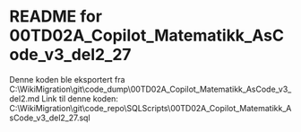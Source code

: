 # README for 00TD02A_Copilot_Matematikk_AsCode_v3_del2_27
Denne koden ble eksportert fra C:\WikiMigration\git\code_dump\00TD02A_Copilot_Matematikk_AsCode_v3_del2.md
Link til denne koden: C:\WikiMigration\git\code_repo\SQLScripts\00TD02A_Copilot_Matematikk_AsCode_v3_del2_27.sql
